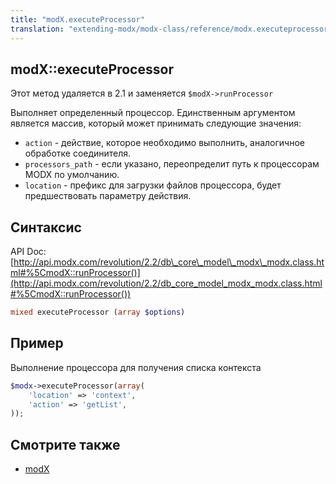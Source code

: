 ```yaml
---
title: "modX.executeProcessor"
translation: "extending-modx/modx-class/reference/modx.executeprocessor"
---
```


## modX::executeProcessor

Этот метод удаляется в 2.1 и заменяется `$modX->runProcessor`

Выполняет определенный процессор. Единственным аргументом является массив, который может принимать следующие значения:

- `action` - действие, которое необходимо выполнить, аналогичное обработке соединителя.
- `processors_path` - если указано, переопределит путь к процессорам MODX по умолчанию.
- `location` - префикс для загрузки файлов процессора, будет предшествовать параметру действия.

## Синтаксис

API Doc: [http://api.modx.com/revolution/2.2/db\_core\_model\_modx\_modx.class.html#%5CmodX::runProcessor()](http://api.modx.com/revolution/2.2/db_core_model_modx_modx.class.html#%5CmodX::runProcessor())

``` php
mixed executeProcessor (array $options)
```

## Пример

Выполнение процессора для получения списка контекста

``` php
$modx->executeProcessor(array(
    'location' => 'context',
    'action' => 'getList',
));
```

## Смотрите также

- [modX](extending-modx/core-model/modx "modX")
